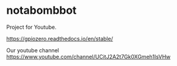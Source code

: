 # notabombbot

Project for Youtube.

https://gpiozero.readthedocs.io/en/stable/


Our youtube channel
https://www.youtube.com/channel/UCitJ2A2t7Gk0XGmeh1IsVHw

